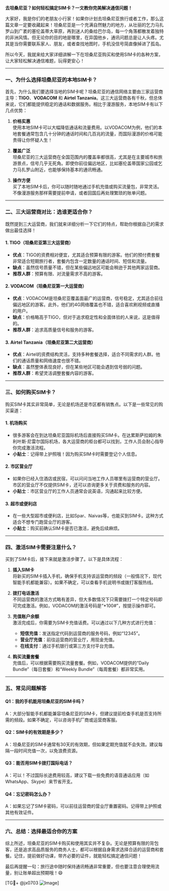 **去坦桑尼亚？如何轻松搞定SIM卡？一文教你完美解决通信问题！**

大家好，我是你们的老朋友小行家！如果你计划去坦桑尼亚旅行或者工作，那么这篇文章一定要收藏起来！坦桑尼亚是一个充满自然魅力的地方，从壮丽的乞力马扎罗山到广袤的塞伦盖蒂大草原，再到迷人的桑给巴尔岛，每一个角落都散发着独特的非洲风情。但无论你的目的地是哪里，在异国他乡，通讯问题总是让人头疼。尤其是当你需要联系家人、朋友，或者查找地图时，手机没信号简直像掉进了孤岛。

所以今天，我就来给大家详细讲解一下在坦桑尼亚购买和使用SIM卡的各种方案，让大家轻松解决通信难题，玩得更安心！

---

### **一、为什么选择坦桑尼亚的本地SIM卡？**

首先，为什么我们要选择当地的SIM卡呢？坦桑尼亚的通信网络主要由三家运营商主导：**TIGO**、**VODACOM** 和 **Airtel Tanzania**。这三大运营商各有千秋，但总体来说，它们都能提供稳定的通话和数据服务。相比于漫游服务，本地SIM卡有以下几点优势：

1. **价格实惠**  
   使用本地SIM卡可以大幅降低通话和流量费用。以VODACOM为例，他们的本地套餐通常包含几十分钟的通话时间和几百兆的流量，而国际漫游的价格可能贵得让你怀疑人生！

2. **覆盖广泛**  
   坦桑尼亚的三大运营商在全国范围内的覆盖率都很高，尤其是在主要城市和旅游景点，信号几乎无死角。即使你前往偏远地区，比如塞伦盖蒂国家公园或乞力马扎罗山附近，也能够保持基本的通讯畅通。

3. **操作方便**  
   买了本地SIM卡后，你可以随时随地通过手机充值或购买流量包，非常灵活。不像漫游服务那样需要提前申请，或者回国后再处理繁琐的账单问题。

---

### **二、三大运营商对比：选谁更适合你？**

既然提到三大运营商，我们就来详细分析一下它们的特点，帮助你根据自己的需求做出最佳选择！

#### **1. TIGO（坦桑尼亚第三大运营商）**
- **优点**：TIGO的资费相对便宜，尤其适合预算有限的游客。他们的预付费套餐非常适合短期旅行者，套餐内包含一定数量的通话时间、短信和流量。
- **缺点**：虽然信号质量不错，但在某些偏远地区可能会稍逊于其他两家运营商。
- **推荐人群**：预算有限、对流量需求不高的游客。

#### **2. VODACOM（坦桑尼亚第一大运营商）**
- **优点**：VODACOM是坦桑尼亚覆盖面最广的运营商，信号稳定，尤其适合前往偏远地区的游客。此外，他们的4G网络覆盖也不错，适合喜欢刷视频或直播的用户。
- **缺点**：价格略高于TIGO，但对于追求稳定性和全面体验的人来说，这是值得的。
- **推荐人群**：追求高质量信号和服务的游客。

#### **3. Airtel Tanzania（坦桑尼亚第二大运营商）**
- **优点**：Airtel的资费结构灵活，支持多种套餐选择，适合不同需求的人群。他们的通话质量和网络速度也很不错。
- **缺点**：虽然整体表现良好，但在某些地区可能会遇到信号弱的问题。
- **推荐人群**：希望灵活调整套餐内容的游客。

---

### **三、如何购买SIM卡？**

购买SIM卡其实非常简单，无论是机场还是市区都有销售点。以下是一些常见的购买渠道：

#### **1. 机场购买**
- 很多游客会在到达坦桑尼亚国际机场后直接购买SIM卡。在达累斯萨拉姆的朱利叶斯·尼雷尔国际机场，各大运营商的柜台都可以找到，工作人员会耐心指导你完成激活流程。
- **小贴士**：记得带上护照哦！因为购买SIM卡时需要登记个人信息。

#### **2. 市区营业厅**
- 如果你已经入住酒店或民宿，可以问问当地工作人员哪里有运营商的营业厅。市区的营业厅不仅提供SIM卡，还可以咨询更多关于资费和服务的内容。
- **小贴士**：市区营业厅的工作人员通常会说英语，沟通起来比较方便。

#### **3. 超市或便利店**
- 在一些大型超市或便利店，比如Spar、Naivas等，也能买到SIM卡。这种方式适合不想专门跑营业厅的游客。
- **小贴士**：购买前确认SIM卡是否已激活，避免后续麻烦。

---

### **四、激活SIM卡需要注意什么？**

买到了SIM卡后，接下来就是激活步骤了。以下是具体流程：

1. **插入SIM卡**  
   将新买的SIM卡插入手机，确保手机支持该运营商的频段（一般情况下，现代智能手机都能兼容）。如果不确定，可以查看手机说明书或拨打客服热线。

2. **拨打电话激活**  
   不同运营商的激活方式略有差异，但大多数情况下只需要拨打一个特定号码即可完成激活。例如，VODACOM的激活号码是“*100#”，按提示操作即可。

3. **充值账户余额**  
   激活完成后，你需要为SIM卡充值话费。可以通过以下几种方式进行充值：
   - **短信充值**：发送指定代码到运营商的服务号码，例如“12345”。
   - **营业厅充值**：前往运营商的营业厅，用现金充值。
   - **在线支付**：通过手机银行或第三方支付平台充值。

4. **购买流量套餐**  
   充值后，可以根据需要购买流量套餐。例如，VODACOM提供的“Daily Bundle”（每日套餐）和“Weekly Bundle”（每周套餐）都非常实用。

---

### **五、常见问题解答**

#### **Q1：我的手机能用坦桑尼亚的SIM卡吗？**
A：大部分智能手机都能兼容坦桑尼亚的SIM卡，但建议提前检查手机是否支持所需的频段。如果不确定，可以咨询手机厂商或运营商客服。

#### **Q2：SIM卡的有效期是多少？**
A：坦桑尼亚的SIM卡通常有30天的有效期，但如果定期充值就不会失效。建议每隔一段时间充值一次，以免浪费资源。

#### **Q3：能否用SIM卡拨打国际电话？**
A：可以！不过国际长途费用较高，建议下载一些免费的语音通话应用（如WhatsApp、Skype）来节省开支。

#### **Q4：忘记密码怎么办？**
A：如果忘记了SIM卡密码，可以前往运营商的营业厅重置密码。记得带上护照或其他有效证件。

---

### **六、总结：选择最适合你的方案**

综上所述，坦桑尼亚的SIM卡购买和使用其实并不复杂。无论是预算有限的背包客，还是追求高品质服务的商务人士，都可以根据自身需求选择合适的运营商和套餐。记住，提前做好功课，带齐必要的证件，就能轻松搞定通信问题！

最后再提醒一句：旅行途中随时保持通讯畅通非常重要，但也要注意合理使用流量，别让账单超出预期哦！😄

[TG💪+ @jx0703 ![Image](https://github.com/user-attachments/assets/dbca1d08-cadb-493c-b0ec-ad6f7a83f270)]